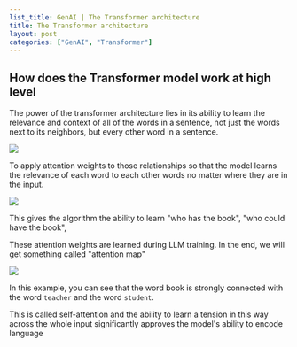 ```yaml
---
list_title: GenAI | The Transformer architecture
title: The Transformer architecture
layout: post
categories: ["GenAI", "Transformer"]
---
```


## How does the Transformer model work at high level

The power of the transformer architecture lies in its ability to learn the relevance and context of all of the words in a sentence, not just the words next to its neighbors, but every other word in a sentence.

<img class="md-img-center" src="{{site.baseurl}}/assets/images/2024/llm-1.png">

To apply attention weights to those relationships so that the model learns the relevance of each word to each other words no matter where they are in the input.

<img class="md-img-center" src="{{site.baseurl}}/assets/images/2024/llm-2.png">

This gives the algorithm the ability to learn "who has the book", "who could have the book",

These attention weights are learned during LLM training. In the end, we will get something called "attention map"

<img class="md-img-center" src="{{site.baseurl}}/assets/images/2024/llm-3.png">

In this example, you can see that the word book is strongly connected with the word `teacher` and the word `student`.

This is called self-attention and the ability to learn a tension in this way across the whole input significantly approves the model's ability to encode language
